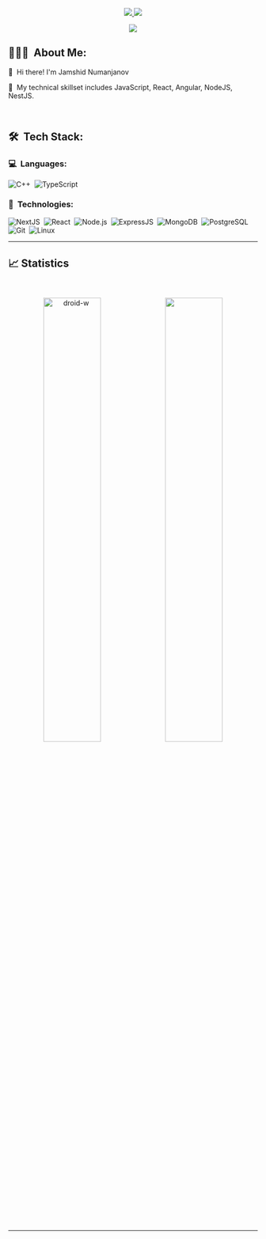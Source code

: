 <p align="center">
	<a href="https://www.linkedin.com/in/yusupov-droid/">
		<img src="https://img.shields.io/badge/LinkedIn-0077B5?style=for-the-badge&logo=linkedin&logoColor=white" />
	</a>
	<a href="mailto:jamnum9813@gmail.com">
		<img src="https://img.shields.io/badge/Gmail-D14836?style=for-the-badge&logo=gmail&logoColor=white" />
	</a>
</p>

<p align="center">
	<img src="https://komarev.com/ghpvc/?username=droid-w&color=blueviolet&style=flat-square&label=Profile+Views" />
</p>

## 👨🏻‍💻 &nbsp;About Me:

<p>👋 &nbsp;Hi there! I'm Jamshid Numanjanov</p>
<p>🚀 &nbsp;My technical skillset includes JavaScript, React, Angular, NodeJS, NestJS.</p>
<br />

## 🛠 &nbsp;Tech Stack:

### 💻 &nbsp;Languages:

![C++](https://img.shields.io/badge/-JavaScript-05122A?logo=javascript)&nbsp;
![TypeScript](https://img.shields.io/badge/-TypeScript-05122A?style=flat&logo=typescript)&nbsp; 
### 🚀 &nbsp;Technologies:
![NextJS](https://img.shields.io/badge/-NextJS-05122A?style=flat&logo=next.js)&nbsp;
![React](https://img.shields.io/badge/-React-05122A?style=flat&logo=react)&nbsp;
![Node.js](https://img.shields.io/badge/-Node.js-05122A?style=flat&logo=node.js)&nbsp;
![ExpressJS](https://img.shields.io/badge/-ExpressJS-05122A?style=flat&logo=express)&nbsp;
![MongoDB](https://img.shields.io/badge/-MongoDB-05122A?style=flat&logo=mongodb)&nbsp;
![PostgreSQL](https://img.shields.io/badge/-PostgreSQL-05122A?style=flat&logo=postgresql)&nbsp;
![Git](https://img.shields.io/badge/-Git-05122A?style=flat&logo=git)&nbsp;
![Linux](https://img.shields.io/badge/-Linux-05122A?style=flat&logo=linux)&nbsp;

<hr />

## 📈 Statistics

<br/>

<p align="center">
  <img width="48%" src="https://github-readme-stats.vercel.app/api?username=droid-w&count_private=true&theme=dark&show_icons=true" alt="droid-w" />
  <img width="48%" src="https://github-readme-streak-stats.herokuapp.com/?user=droid-w&hide_border=true&theme=dark&show_icons=true" />
</p>

<hr />
